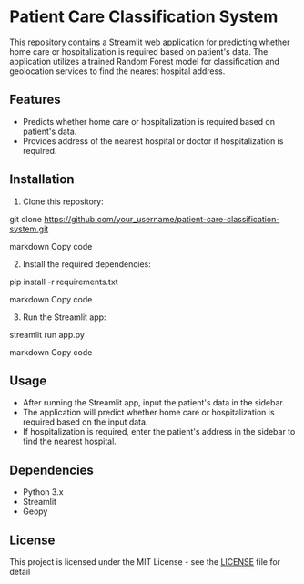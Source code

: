 # Patient Care Classification System

This repository contains a Streamlit web application for predicting whether home care or hospitalization is required based on patient's data. The application utilizes a trained Random Forest model for classification and geolocation services to find the nearest hospital address.

## Features

- Predicts whether home care or hospitalization is required based on patient's data.
- Provides address of the nearest hospital or doctor if hospitalization is required.

## Installation

1. Clone this repository:

git clone https://github.com/your_username/patient-care-classification-system.git

markdown
Copy code

2. Install the required dependencies:

pip install -r requirements.txt

markdown
Copy code

3. Run the Streamlit app:

streamlit run app.py

markdown
Copy code

## Usage

- After running the Streamlit app, input the patient's data in the sidebar.
- The application will predict whether home care or hospitalization is required based on the input data.
- If hospitalization is required, enter the patient's address in the sidebar to find the nearest hospital.

## Dependencies

- Python 3.x
- Streamlit
- Geopy

## License

This project is licensed under the MIT License - see the [LICENSE](LICENSE) file for detail
